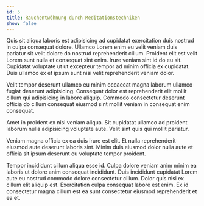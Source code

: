 ```yaml
---
id: 5
title: Rauchentwöhnung durch Meditationstechniken
show: false
---
```

Quis sit aliqua laboris est adipisicing ad cupidatat exercitation duis nostrud in culpa consequat dolore. Ullamco Lorem enim eu velit veniam duis pariatur sit velit dolore do nostrud reprehenderit cillum. Proident elit est velit Lorem sunt nulla et consequat sint enim. Irure veniam sint id do eu sit. Cupidatat voluptate ut ut excepteur tempor ad minim officia ex cupidatat. Duis ullamco ex et ipsum sunt nisi velit reprehenderit veniam dolor.

Velit tempor deserunt ullamco eu minim occaecat magna laborum ullamco fugiat deserunt adipisicing. Consequat dolor est reprehenderit elit mollit cillum qui adipisicing in labore aliquip. Commodo consectetur deserunt officia do cillum consequat eiusmod sint mollit veniam in consequat enim consequat.

Amet in proident ex nisi veniam aliqua. Sit cupidatat ullamco ad proident laborum nulla adipisicing voluptate aute. Velit sint quis qui mollit pariatur.

Veniam magna officia ex ea duis irure est elit. Et nulla reprehenderit eiusmod aute deserunt laboris sint. Minim duis eiusmod dolor nulla aute et officia sit ipsum deserunt eu voluptate tempor proident.

Tempor incididunt cillum aliqua esse id. Culpa dolore veniam anim minim ea laboris ut dolore anim consequat incididunt. Duis incididunt cupidatat Lorem aute eu nostrud commodo dolore consectetur cillum. Dolor quis nisi ex cillum elit aliquip est. Exercitation culpa consequat labore est enim. Ex id consectetur magna cillum est ea sunt consectetur eiusmod reprehenderit et ea et.
